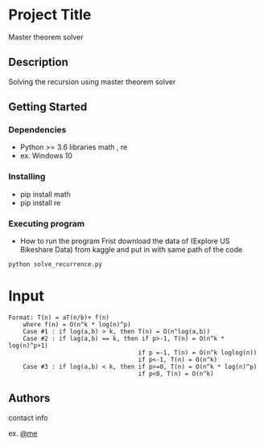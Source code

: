 # Project Title

Master theorem solver

## Description

Solving the recursion using master theorem solver

## Getting Started

### Dependencies

* Python >= 3.6 libraries math , re
* ex. Windows 10

### Installing

* pip install math
* pip install re

### Executing program

* How to run the program
Frist download the data of (Explore US Bikeshare Data) from kaggle and put in with same path of the code
```
python solve_recurrence.py
```
# Input
```
Format: T(n) = aT(n/b)+ f(n)
    where f(n) = O(n^k * log(n)^p)
    Case #1 : if log(a,b) > k, then T(n) = O(n^log(a,b))
    Case #2 : if lag(a,b) == k, then if p>-1, T(n) = O(n^k * log(n)^p+1)
                                    if p =-1, T(n) = O(n^k loglog(n))
                                    if p<-1, T(n) = O(n^k)
    Case #3 : if log(a,b) < k, then if p>=0, T(n) = O(n^k * log(n)^p)
                                    if p<0, T(n) = O(n^k)

```
## Authors

contact info

ex. [@me](https://www.linkedin.com/in/ahmed-m-elgammal/)

